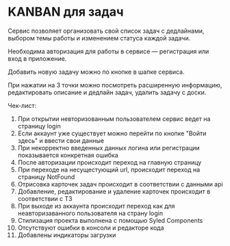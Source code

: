 # KANBAN для задач

Сервис позволяет организовать свой список задач с дедлайнами, выбором темы работы и изменением статуса каждой задачи.

Необходима авторизация для работы в сервисе — регистрация или вход в приложение.

Добавить новую задачу можно по кнопке в шапке сервиса.

При нажатии на 3 точки можно посмотреть расширенную информацию, редактировать описание и дедлайн задач, удалить задачу с доски.


Чек-лист:

1. При открытии невторизованным пользователем сервис ведет на страницу login
2. Если аккаунт уже существует можно перейти по кнопке "Войти здесь" и ввести свои данные
3. При некорректно введенных данных логина или регистрации показывается конкретная ошибка
4. После авторизации происходит переход на главную страницу
5. При переходе на несущестующий url, происходит переход на страницу NotFound
6. Отрисовка карточек задач происходит в соответствии с данными api
7. Добавление, редактирование и удаление карточек происходит в соответствии с ТЗ
8. При выходе из аккаунта происходит переход как для неавторизаванного пользователя на страну login
9. Стилизация проекта выполнена с помощью Syled Components
10. Отсутствуют ошибки в консоли и редакторе кода
11. Добавлены индикаторы загрузки